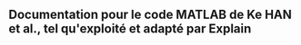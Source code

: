 Documentation pour le code MATLAB de Ke HAN et al., tel qu'exploité et adapté par Explain
-----------------------------------------------------------
